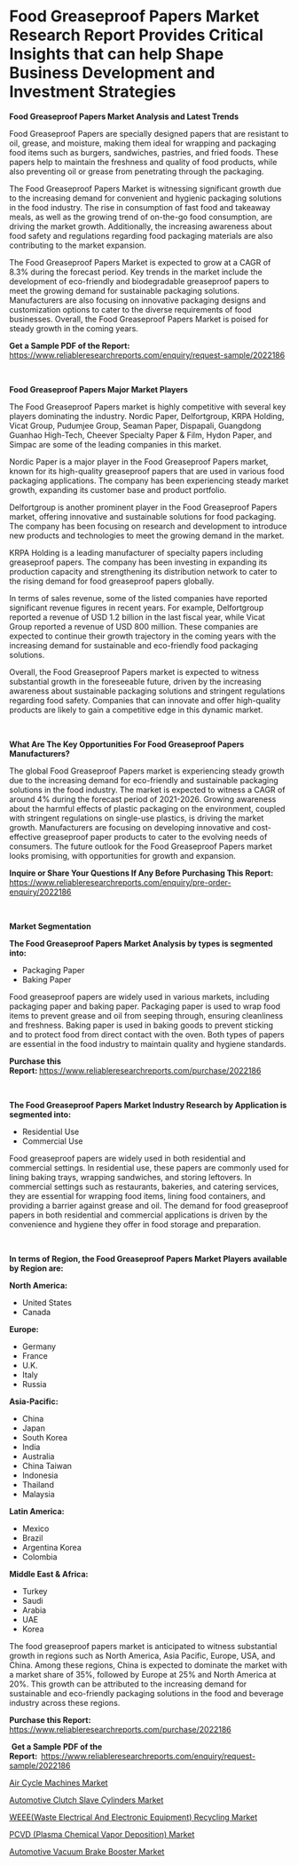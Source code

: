<p><h1>Food Greaseproof Papers Market Research Report Provides Critical Insights that can help Shape Business Development and Investment Strategies</h1></p><p><strong>Food Greaseproof Papers Market Analysis and Latest Trends</strong></p>
<p><p>Food Greaseproof Papers are specially designed papers that are resistant to oil, grease, and moisture, making them ideal for wrapping and packaging food items such as burgers, sandwiches, pastries, and fried foods. These papers help to maintain the freshness and quality of food products, while also preventing oil or grease from penetrating through the packaging.</p><p>The Food Greaseproof Papers Market is witnessing significant growth due to the increasing demand for convenient and hygienic packaging solutions in the food industry. The rise in consumption of fast food and takeaway meals, as well as the growing trend of on-the-go food consumption, are driving the market growth. Additionally, the increasing awareness about food safety and regulations regarding food packaging materials are also contributing to the market expansion.</p><p>The Food Greaseproof Papers Market is expected to grow at a CAGR of 8.3% during the forecast period. Key trends in the market include the development of eco-friendly and biodegradable greaseproof papers to meet the growing demand for sustainable packaging solutions. Manufacturers are also focusing on innovative packaging designs and customization options to cater to the diverse requirements of food businesses. Overall, the Food Greaseproof Papers Market is poised for steady growth in the coming years.</p></p>
<p><strong>Get a Sample PDF of the Report:&nbsp;</strong> <a href="https://www.reliableresearchreports.com/enquiry/request-sample/2022186">https://www.reliableresearchreports.com/enquiry/request-sample/2022186</a></p>
<p>&nbsp;</p>
<p><strong>Food Greaseproof Papers Major Market Players</strong></p>
<p><p>The Food Greaseproof Papers market is highly competitive with several key players dominating the industry. Nordic Paper, Delfortgroup, KRPA Holding, Vicat Group, Pudumjee Group, Seaman Paper, Dispapali, Guangdong Guanhao High-Tech, Cheever Specialty Paper & Film, Hydon Paper, and Simpac are some of the leading companies in this market.</p><p>Nordic Paper is a major player in the Food Greaseproof Papers market, known for its high-quality greaseproof papers that are used in various food packaging applications. The company has been experiencing steady market growth, expanding its customer base and product portfolio.</p><p>Delfortgroup is another prominent player in the Food Greaseproof Papers market, offering innovative and sustainable solutions for food packaging. The company has been focusing on research and development to introduce new products and technologies to meet the growing demand in the market.</p><p>KRPA Holding is a leading manufacturer of specialty papers including greaseproof papers. The company has been investing in expanding its production capacity and strengthening its distribution network to cater to the rising demand for food greaseproof papers globally.</p><p>In terms of sales revenue, some of the listed companies have reported significant revenue figures in recent years. For example, Delfortgroup reported a revenue of USD 1.2 billion in the last fiscal year, while Vicat Group reported a revenue of USD 800 million. These companies are expected to continue their growth trajectory in the coming years with the increasing demand for sustainable and eco-friendly food packaging solutions.</p><p>Overall, the Food Greaseproof Papers market is expected to witness substantial growth in the foreseeable future, driven by the increasing awareness about sustainable packaging solutions and stringent regulations regarding food safety. Companies that can innovate and offer high-quality products are likely to gain a competitive edge in this dynamic market.</p></p>
<p>&nbsp;</p>
<p><strong>What Are The Key Opportunities For Food Greaseproof Papers Manufacturers?</strong></p>
<p><p>The global Food Greaseproof Papers market is experiencing steady growth due to the increasing demand for eco-friendly and sustainable packaging solutions in the food industry. The market is expected to witness a CAGR of around 4% during the forecast period of 2021-2026. Growing awareness about the harmful effects of plastic packaging on the environment, coupled with stringent regulations on single-use plastics, is driving the market growth. Manufacturers are focusing on developing innovative and cost-effective greaseproof paper products to cater to the evolving needs of consumers. The future outlook for the Food Greaseproof Papers market looks promising, with opportunities for growth and expansion.</p></p>
<p><strong>Inquire or Share Your Questions If Any Before Purchasing This Report:</strong> <a href="https://www.reliableresearchreports.com/enquiry/pre-order-enquiry/2022186">https://www.reliableresearchreports.com/enquiry/pre-order-enquiry/2022186</a></p>
<p>&nbsp;</p>
<p><strong>Market Segmentation</strong></p>
<p><strong>The Food Greaseproof Papers Market Analysis by types is segmented into:</strong></p>
<p><ul><li>Packaging Paper</li><li>Baking Paper</li></ul></p>
<p><p>Food greaseproof papers are widely used in various markets, including packaging paper and baking paper. Packaging paper is used to wrap food items to prevent grease and oil from seeping through, ensuring cleanliness and freshness. Baking paper is used in baking goods to prevent sticking and to protect food from direct contact with the oven. Both types of papers are essential in the food industry to maintain quality and hygiene standards.</p></p>
<p><strong>Purchase this Report:&nbsp;</strong><a href="https://www.reliableresearchreports.com/purchase/2022186">https://www.reliableresearchreports.com/purchase/2022186</a></p>
<p>&nbsp;</p>
<p><strong>The Food Greaseproof Papers Market Industry Research by Application is segmented into:</strong></p>
<p><ul><li>Residential Use</li><li>Commercial Use</li></ul></p>
<p><p>Food greaseproof papers are widely used in both residential and commercial settings. In residential use, these papers are commonly used for lining baking trays, wrapping sandwiches, and storing leftovers. In commercial settings such as restaurants, bakeries, and catering services, they are essential for wrapping food items, lining food containers, and providing a barrier against grease and oil. The demand for food greaseproof papers in both residential and commercial applications is driven by the convenience and hygiene they offer in food storage and preparation.</p></p>
<p>&nbsp;</p>
<p><strong>In terms of Region, the Food Greaseproof Papers Market Players available by Region are:</strong></p>
<p>
    <p> <strong> North America: </strong>
        <ul>
            <li>United States</li>
            <li>Canada</li>
        </ul>
        </p> 
    <p> <strong> Europe: </strong>
        <ul>
            <li>Germany</li>
            <li>France</li>
            <li>U.K.</li>
            <li>Italy</li>
            <li>Russia</li>
        </ul>
        </p> 
    <p> <strong> Asia-Pacific: </strong>
        <ul>
            <li>China</li>
            <li>Japan</li>
            <li>South Korea</li>
            <li>India</li>
            <li>Australia</li>
            <li>China Taiwan</li>
            <li>Indonesia</li>
            <li>Thailand</li>
            <li>Malaysia</li>
        </ul>
        </p> 
    <p> <strong> Latin America: </strong>
        <ul>
            <li>Mexico</li>
            <li>Brazil</li>
            <li>Argentina Korea</li>
            <li>Colombia</li>
        </ul>
        </p> 
    <p> <strong> Middle East & Africa: </strong>
        <ul>
            <li>Turkey</li>
            <li>Saudi</li>
            <li>Arabia</li>
            <li>UAE</li>
            <li>Korea</li>
        </ul>
    </p>
    </p>
<p><p>The food greaseproof papers market is anticipated to witness substantial growth in regions such as North America, Asia Pacific, Europe, USA, and China. Among these regions, China is expected to dominate the market with a market share of 35%, followed by Europe at 25% and North America at 20%. This growth can be attributed to the increasing demand for sustainable and eco-friendly packaging solutions in the food and beverage industry across these regions.</p></p>
<p><strong>Purchase this Report: </strong><a href="https://www.reliableresearchreports.com/purchase/2022186">https://www.reliableresearchreports.com/purchase/2022186</a></p>
<p>&nbsp;<strong>Get a Sample PDF of the Report:&nbsp;&nbsp;</strong><a href="https://www.reliableresearchreports.com/enquiry/request-sample/2022186">https://www.reliableresearchreports.com/enquiry/request-sample/2022186</a></p>
<p><strong></strong></p>
<p><p><a href="https://simplistic-meeting-7ee.notion.site/Air-Cycle-Machines-Market-Size-Evaluating-its-Market-Trends-Growth-and-Projections-2024-2031-6916110e5e374f8ea14e31f12cc111a4">Air Cycle Machines Market</a></p><p><a href="https://skillful-vermicelli-b89.notion.site/Automotive-Clutch-Slave-Cylinders-Market-Share-Market-New-Trends-Analysis-Report-By-Type-By-Appli-c6f1427bc3e548bc8898b9b206118ae2">Automotive Clutch Slave Cylinders Market</a></p><p><a href="https://view.publitas.com/reportprime-1/weee-waste-electrical-and-electronic-equipment-recycling-market-analysis-examines-its-scope-on-growth-opportunities-and-forecasted-trends-spanning-from-2024-to-2031/">WEEE(Waste Electrical And Electronic Equipment) Recycling Market</a></p><p><a href="https://view.publitas.com/reportprime-1/pcvd-plasma-chemical-vapor-deposition-market-centers-on-aspects-such-as-market-growth-market-share-market-opportunity-and-projected-forecasts-spanning-from-2024-to-2031/">PCVD (Plasma Chemical Vapor Deposition) Market</a></p><p><a href="https://eight-handstand-8fb.notion.site/Automotive-Vacuum-Brake-Booster-Market-Provides-a-Comprehensive-Analysis-Including-a-Macro-Overview--4afbc05808934040ae5bcd7c4c2d93bd">Automotive Vacuum Brake Booster Market</a></p></p>